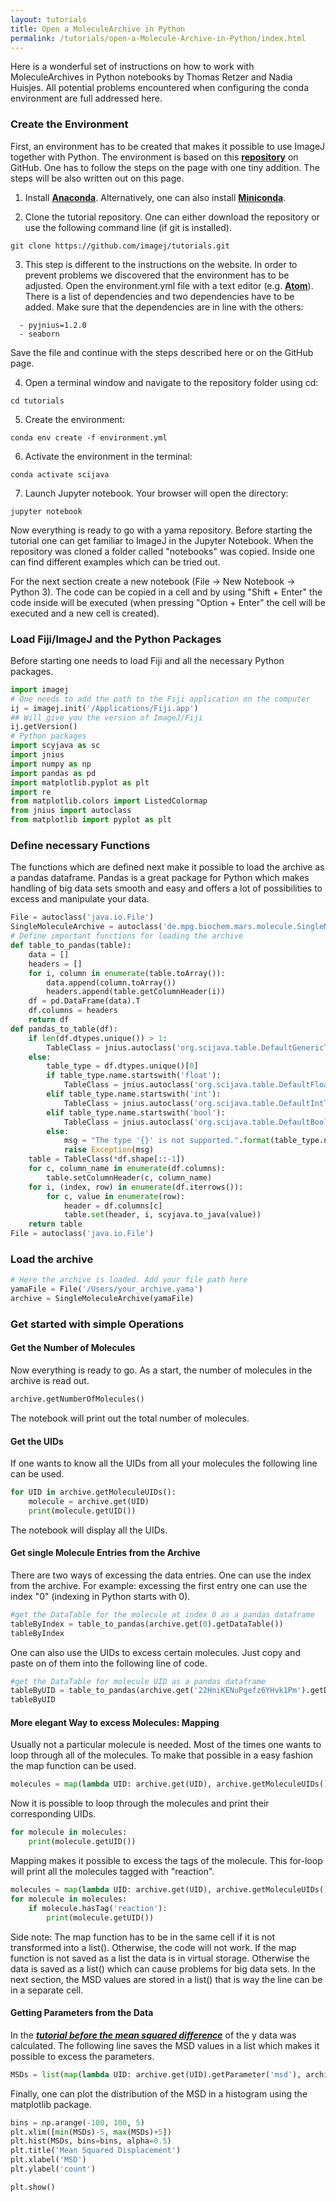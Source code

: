 ```yaml
---
layout: tutorials
title: Open a MoleculeArchive in Python
permalink: /tutorials/open-a-Molecule-Archive-in-Python/index.html
---
```


Here is a wonderful set of instructions on how to work with MoleculeArchives in Python notebooks by Thomas Retzer and Nadia Huisjes. All potential problems encountered when configuring the conda environment are full addressed here.

### Create the Environment
First, an environment has to be created that makes it possible to use ImageJ together with Python. The environment is based on this **[repository](https://github.com/imagej/tutorials)** on GitHub. One has to follow the steps on the page with one tiny addition. The steps will be also written out on this page.  

1. Install **[Anaconda](https://www.anaconda.com/distribution/)**. Alternatively, one can also install **[Miniconda](https://conda.io/miniconda.html)**.

2. Clone the tutorial repository. One can either download the repository or use the following command line (if git is installed).
```terminal
git clone https://github.com/imagej/tutorials.git
```
3. This step is different to the instructions on the website. In order to prevent problems we discovered that the environment has to be adjusted. Open the environment.yml
file with a text editor (e.g. **[Atom](https://atom.io)**). There is a list of dependencies and two dependencies have to be added. Make sure that the dependencies are in line with the others:
```terminal
  - pyjnius=1.2.0
  - seaborn
```
Save the file and continue with the steps described here or on the GitHub page.

4. Open a terminal window and navigate to the repository folder using cd:
```terminal
cd tutorials
```

5. Create the environment:
```terminal
conda env create -f environment.yml
```

6. Activate the environment in the terminal:
```terminal
conda activate scijava
```

7. Launch Jupyter notebook. Your browser will open the directory:
```terminal
jupyter notebook
```

Now everything is ready to go with a yama repository. Before starting the tutorial one can get familiar to ImageJ in the Jupyter Notebook. When the repository was cloned
a folder called "notebooks" was copied. Inside one can find different examples which can be tried out.

For the next section create a new notebook (File -> New Notebook -> Python 3). The code can be copied in a cell and by using "Shift + Enter" the code inside will be executed (when pressing "Option + Enter" the cell will be executed and a new cell is created).

### Load Fiji/ImageJ and the Python Packages
Before starting one needs to load Fiji and all the necessary Python packages.
```python
import imagej
# One needs to add the path to the Fiji application on the computer
ij = imagej.init('/Applications/Fiji.app')
## Will give you the version of ImageJ/Fiji
ij.getVersion()
# Python packages
import scyjava as sc
import jnius
import numpy as np
import pandas as pd
import matplotlib.pyplot as plt
import re
from matplotlib.colors import ListedColormap
from jnius import autoclass
from matplotlib import pyplot as plt
```

### Define necessary Functions
The functions which are defined next make it possible to load the archive as a pandas dataframe. Pandas is a great package for Python which makes handling of big data sets smooth and easy and offers a lot of possibilities to excess and manipulate your data.
```python
File = autoclass('java.io.File')
SingleMoleculeArchive = autoclass('de.mpg.biochem.mars.molecule.SingleMoleculeArchive')
# Define important functions for loading the archive
def table_to_pandas(table):
    data = []
    headers = []
    for i, column in enumerate(table.toArray()):
        data.append(column.toArray())
        headers.append(table.getColumnHeader(i))
    df = pd.DataFrame(data).T
    df.columns = headers
    return df
def pandas_to_table(df):
    if len(df.dtypes.unique()) > 1:
        TableClass = jnius.autoclass('org.scijava.table.DefaultGenericTable')
    else:
        table_type = df.dtypes.unique()[0]
        if table_type.name.startswith('float'):
            TableClass = jnius.autoclass('org.scijava.table.DefaultFloatTable')
        elif table_type.name.startswith('int'):
            TableClass = jnius.autoclass('org.scijava.table.DefaultIntTable')
        elif table_type.name.startswith('bool'):
            TableClass = jnius.autoclass('org.scijava.table.DefaultBoolTable')
        else:
            msg = "The type '{}' is not supported.".format(table_type.name)
            raise Exception(msg)
    table = TableClass(*df.shape[::-1])
    for c, column_name in enumerate(df.columns):
        table.setColumnHeader(c, column_name)
    for i, (index, row) in enumerate(df.iterrows()):
        for c, value in enumerate(row):
            header = df.columns[c]
            table.set(header, i, scyjava.to_java(value))
    return table
File = autoclass('java.io.File')
```
### Load the archive
```python
# Here the archive is loaded. Add your file path here
yamaFile = File('/Users/your_archive.yama')
archive = SingleMoleculeArchive(yamaFile)
```
### Get started with simple Operations
#### Get the Number of Molecules
Now everything is ready to go. As a start, the number of molecules in the archive is read out.
```python
archive.getNumberOfMolecules()
```
The notebook will print out the total number of molecules.
#### Get the UIDs
If one wants to know all the UIDs from all your molecules the following line can be used.
```python
for UID in archive.getMoleculeUIDs():
    molecule = archive.get(UID)
    print(molecule.getUID())
```
The notebook will display all the UIDs.

#### Get single Molecule Entries from the Archive
There are two ways of excessing the data entries. One can use the index from the archive. For example: excessing the first entry one can use the index "0" (indexing in Python starts with 0).
```python
#get the DataTable for the molecule at index 0 as a pandas dataframe
tableByIndex = table_to_pandas(archive.get(0).getDataTable())
tableByIndex
```
One can also use the UIDs to excess certain molecules. Just
copy and paste on of them into the following line of code.

```python
#get the DataTable for molecule UID as a pandas dataframe
tableByUID = table_to_pandas(archive.get('22HniKENuPgefz6YHvk1Pm').getDataTable())
tableByUID
```
#### More elegant Way to excess Molecules: Mapping
Usually not a particular molecule is needed. Most of the times one wants to loop through all of the molecules. To make that possible in a easy fashion the map function can be used.
```python
molecules = map(lambda UID: archive.get(UID), archive.getMoleculeUIDs())
```
Now it is possible to loop through the molecules and print their corresponding UIDs.
```python
for molecule in molecules:
    print(molecule.getUID())    
```
Mapping makes it possible to excess the tags of the molecule. This for-loop will print all the molecules tagged with "reaction".

```python
molecules = map(lambda UID: archive.get(UID), archive.getMoleculeUIDs())
for molecule in molecules:
    if molecule.hasTag('reaction'):
        print(molecule.getUID())
```
Side note: The map function has to be in the same cell if it is not transformed into a list(). Otherwise, the code will not work. If the map function is not saved as a list the data is in virtual storage. Otherwise the data is saved as a list() which can cause problems for big data sets. In the next section, the MSD values are stored in a list() that is way the line can be in a separate cell.

#### Getting Parameters from the Data
In the ***[tutorial before the mean squared difference](https://duderstadt-lab.github.io/mars-docs/tutorials/calculate-msd/)*** of the y data was calculated. The following line saves the MSD values in a list which makes it possible to excess the parameters.
```python
MSDs = list(map(lambda UID: archive.get(UID).getParameter('msd'), archive.getMoleculeUIDs()))
```
Finally, one can plot the distribution of the MSD in a histogram using the matplotlib package.
```python
bins = np.arange(-100, 100, 5)
plt.xlim([min(MSDs)-5, max(MSDs)+5])
plt.hist(MSDs, bins=bins, alpha=0.5)
plt.title('Mean Squared Displacement')
plt.xlabel('MSD')
plt.ylabel('count')

plt.show()
```
